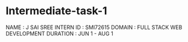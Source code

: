 # Intermediate-task-1
NAME : J SAI SREE
INTERN ID : SMI72615
DOMAIN : FULL STACK WEB DEVELOPMENT
DURATION : JUN 1 - AUG 1
